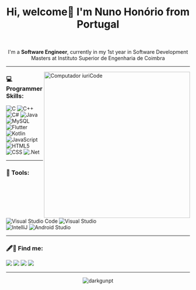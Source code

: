 # <div align="center">Hi, welcome👋 I'm Nuno Honório from Portugal <br/></div>

<br>

<p align="center"> 
  I'm a <strong>Software Engineer</strong>, currently in my 1st year in Software Development Masters at Instituto Superior de Engenharia de Coimbra
</p>

<hr>
<img src="https://content.techgig.com/thumb/msid-77132328,width-860,resizemode-4/Top-programming-projects-that-can-add-value-to-your-resume.jpg?140622" min-width="400px" max-width="400px" width="400px" align="right" alt="Computador iuriCode"> 

### 💻 Programmer Skills:

<p align="left">
  
  ![C](https://img.shields.io/badge/C-00599C?style=for-the-badge&logo=c&logoColor=white)
  ![C++](https://img.shields.io/badge/C%2B%2B-00599C?style=for-the-badge&logo=c%2B%2B&logoColor=white)
  ![C#](https://img.shields.io/badge/C%23-239120?style=for-the-badge&logo=c-sharp&logoColor=white)
  ![Java](https://img.shields.io/badge/Java-ED8B00?style=for-the-badge&logo=java&logoColor=white)
  ![MySQL](https://img.shields.io/badge/MySQL-005C84?style=for-the-badge&logo=mysql&logoColor=white)  <br>
  ![Flutter](https://img.shields.io/badge/Flutter-02569B?style=for-the-badge&logo=flutter&logoColor=white)
  ![Kotlin](https://img.shields.io/badge/Kotlin-0095D5?&style=for-the-badge&logo=kotlin&logoColor=white)
  ![JavaScript](https://img.shields.io/badge/JavaScript-323330?style=for-the-badge&logo=javascript&logoColor=F7DF1E)<br> 
  ![HTML5](https://img.shields.io/badge/HTML5-E34F26?style=for-the-badge&logo=html5&logoColor=white)
  ![CSS](https://img.shields.io/badge/CSS3-1572B6?style=for-the-badge&logo=css3&logoColor=white) 
  ![.Net](https://img.shields.io/badge/.NET-512BD4?style=for-the-badge&logo=dotnet&logoColor=white)
 
</p>
<hr>

### 🔧 Tools:
<p align="left">
    
  ![Visual Studio Code](https://img.shields.io/badge/Visual_Studio_Code-0078D4?style=for-the-badge&logo=visual%20studio%20code&logoColor=white)
  ![Visual Studio](	https://img.shields.io/badge/Visual_Studio-5C2D91?style=for-the-badge&logo=visual%20studio&logoColor=white)<br>
  ![IntelliJ](https://img.shields.io/badge/IntelliJIDEA-000000.svg?style=for-the-badge&logo=intellij-idea&logoColor=white)
  ![Android Studio](https://img.shields.io/badge/Android_Studio-3DDC84?style=for-the-badge&logo=android-studio&logoColor=white)
  
</p>

<hr>

### 🖋️📧 Find me:
<p align="left">

  <a href="mailto:nuno.honorio2000@gmail.com" alt="Gmail">
  <img src="https://img.shields.io/badge/Gmail-D14836?style=for-the-badge&logo=gmail&logoColor=white" /></a>

  <a href="https://www.linkedin.com/in/nuno-honorio/" alt="Linkedin">
  <img src="https://img.shields.io/badge/LinkedIn-0077B5?style=for-the-badge&logo=linkedin&logoColor=white" /></a>
  
  <a href="https://www.facebook.com/nuno.honorio2000/" alt="Facebook">
  <img src="https://img.shields.io/badge/Facebook-1877F2?style=for-the-badge&logo=facebook&logoColor=white"/></a>

  <a href="https://www.instagram.com/nuno.honorio/" alt="Instagram">
  <img src="https://img.shields.io/badge/Instagram-E4405F?style=for-the-badge&logo=instagram&logoColor=white"/></a>
</p>  
<hr>
<div align="center">
<img align="center" src="https://github-readme-stats.vercel.app/api/top-langs?username=darkgunpt&show_icons=true&theme=dracula&layout=compact&hide_border=true" alt="darkgunpt" /></div>
